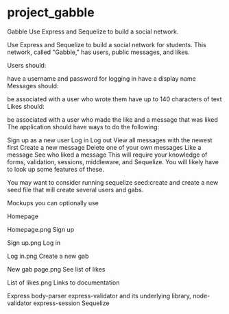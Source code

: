 # project_gabble
Gabble
Use Express and Sequelize to build a social network.

Use Express and Sequelize to build a social network for students. This network, called "Gabble," has users, public messages, and likes.

Users should:

have a username and password for logging in
have a display name
Messages should:

be associated with a user who wrote them
have up to 140 characters of text
Likes should:

be associated with a user who made the like and a message that was liked
The application should have ways to do the following:

Sign up as a new user
Log in
Log out
View all messages with the newest first
Create a new message
Delete one of your own messages
Like a message
See who liked a message
This will require your knowledge of forms, validation, sessions, middleware, and Sequelize. You will likely have to look up some features of these.

You may want to consider running sequelize seed:create and create a new seed file that will create several users and gabs.

Mockups you can optionally use  

Homepage  

Homepage.png
Sign up  

Sign up.png
Log in  

Log in.png
Create a new gab  

New gab page.png
See list of likes  

List of likes.png
Links to documentation  

Express
body-parser
express-validator and its underlying library, node-validator
express-session
Sequelize
